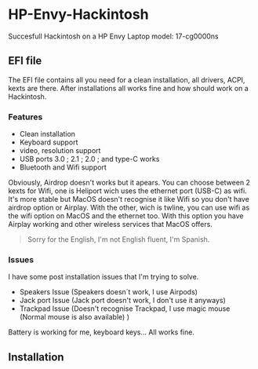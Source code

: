 # HP-Envy-Hackintosh
Succesfull Hackintosh on a HP Envy Laptop model: 17-cg0000ns

## EFI file

The EFI file contains all you need for a clean installation, all drivers, ACPI, kexts are there. After installations all works fine and how should work on a Hackintosh.

### Features

- Clean installation
- Keyboard support
- video, resolution support
- USB ports 3.0 ; 2.1 ; 2.0 ; and type-C works
- Bluetooth and Wifi support

Obviously, Airdrop doesn't works but it apears. You can choose between 2 kexts for Wifi, one is Heliport wich uses the ethernet port (USB-C) as wifi. It's more stable but MacOS doesn't recognise it like Wifi so you don't have airdrop option or Airplay. With the other, wich is twline, you can use wifi as the wifi option on MacOS and the ethernet too. With this option you have Airplay working and other wireless services that MacOS offers.

> Sorry for the English, I'm not English fluent, I'm Spanish.


### Issues

I have some post installation issues that I'm trying to solve.

- Speakers Issue (Speakers doesn´t work, I use Airpods)
- Jack port Issue (Jack port doesn't work, I don't use it anyways)
- Trackpad Issue (Doesn't recognise Trackpad, I use magic mouse (Normal mouse is also available) )

Battery is working for me, keyboard keys... All works fine.

## Installation
